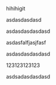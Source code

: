 hihihigit

asdasdasdasd

asdasdasdasdasd

asdasfalfjasjfasf

asdasdasdasdasd

123123123123

asdsadasdasdasd

